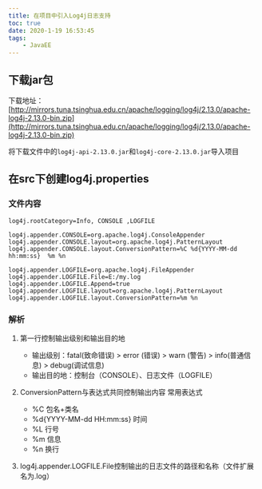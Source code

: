 ```yaml
---
title: 在项目中引入Log4j日志支持
toc: true
date: 2020-1-19 16:53:45
tags:
	- JavaEE
---
```

## 下载jar包
下载地址：[http://mirrors.tuna.tsinghua.edu.cn/apache/logging/log4j/2.13.0/apache-log4j-2.13.0-bin.zip](http://mirrors.tuna.tsinghua.edu.cn/apache/logging/log4j/2.13.0/apache-log4j-2.13.0-bin.zip)
<!-- more -->
将下载文件中的`log4j-api-2.13.0.jar`和`log4j-core-2.13.0.jar`导入项目

## 在src下创建log4j.properties
### 文件内容
```properties
log4j.rootCategory=Info, CONSOLE ,LOGFILE

log4j.appender.CONSOLE=org.apache.log4j.ConsoleAppender
log4j.appender.CONSOLE.layout=org.apache.log4j.PatternLayout
log4j.appender.CONSOLE.layout.ConversionPattern=%C %d{YYYY-MM-dd hh:mm:ss}  %m %n

log4j.appender.LOGFILE=org.apache.log4j.FileAppender
log4j.appender.LOGFILE.File=E:/my.log
log4j.appender.LOGFILE.Append=true
log4j.appender.LOGFILE.layout=org.apache.log4j.PatternLayout
log4j.appender.LOGFILE.layout.ConversionPattern=%m %n
```
### 解析
1. 第一行控制输出级别和输出目的地
	- 输出级别：fatal(致命错误) > error (错误) > warn (警告) > info(普通信息) > debug(调试信息)
	- 输出目的地：控制台（CONSOLE）、日志文件（LOGFILE）
2. ConversionPattern与表达式共同控制输出内容
	常用表达式
	- %C	包名+类名
	- %d{YYYY-MM-dd HH:mm:ss}	时间
	- %L	行号
	- %m	信息
	- %n	换行

3. log4j.appender.LOGFILE.File控制输出的日志文件的路径和名称（文件扩展名为.log）
